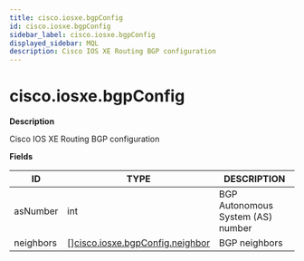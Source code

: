 ```yaml
---
title: cisco.iosxe.bgpConfig
id: cisco.iosxe.bgpConfig
sidebar_label: cisco.iosxe.bgpConfig
displayed_sidebar: MQL
description: Cisco IOS XE Routing BGP configuration
---
```


# cisco.iosxe.bgpConfig

**Description**

Cisco IOS XE Routing BGP configuration

**Fields**

| ID        | TYPE                                                                          | DESCRIPTION                       |
| --------- | ----------------------------------------------------------------------------- | --------------------------------- |
| asNumber  | int                                                                           | BGP Autonomous System (AS) number |
| neighbors | &#91;&#93;[cisco.iosxe.bgpConfig.neighbor](cisco.iosxe.bgpconfig.neighbor.md) | BGP neighbors                     |
